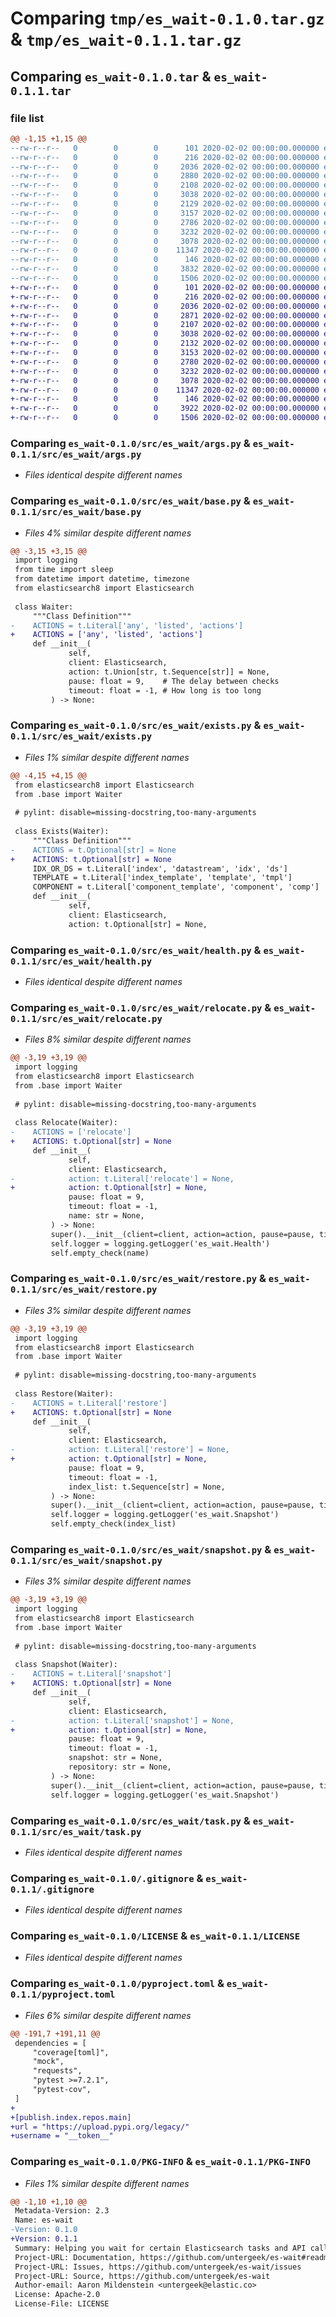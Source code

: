 # Comparing `tmp/es_wait-0.1.0.tar.gz` & `tmp/es_wait-0.1.1.tar.gz`

## Comparing `es_wait-0.1.0.tar` & `es_wait-0.1.1.tar`

### file list

```diff
@@ -1,15 +1,15 @@
--rw-r--r--   0        0        0      101 2020-02-02 00:00:00.000000 es_wait-0.1.0/pytest.ini
--rw-r--r--   0        0        0      216 2020-02-02 00:00:00.000000 es_wait-0.1.0/src/es_wait/__init__.py
--rw-r--r--   0        0        0     2036 2020-02-02 00:00:00.000000 es_wait-0.1.0/src/es_wait/args.py
--rw-r--r--   0        0        0     2880 2020-02-02 00:00:00.000000 es_wait-0.1.0/src/es_wait/base.py
--rw-r--r--   0        0        0     2108 2020-02-02 00:00:00.000000 es_wait-0.1.0/src/es_wait/exists.py
--rw-r--r--   0        0        0     3038 2020-02-02 00:00:00.000000 es_wait-0.1.0/src/es_wait/health.py
--rw-r--r--   0        0        0     2129 2020-02-02 00:00:00.000000 es_wait-0.1.0/src/es_wait/relocate.py
--rw-r--r--   0        0        0     3157 2020-02-02 00:00:00.000000 es_wait-0.1.0/src/es_wait/restore.py
--rw-r--r--   0        0        0     2786 2020-02-02 00:00:00.000000 es_wait-0.1.0/src/es_wait/snapshot.py
--rw-r--r--   0        0        0     3232 2020-02-02 00:00:00.000000 es_wait-0.1.0/src/es_wait/task.py
--rw-r--r--   0        0        0     3078 2020-02-02 00:00:00.000000 es_wait-0.1.0/.gitignore
--rw-r--r--   0        0        0    11347 2020-02-02 00:00:00.000000 es_wait-0.1.0/LICENSE
--rw-r--r--   0        0        0      146 2020-02-02 00:00:00.000000 es_wait-0.1.0/README.md
--rw-r--r--   0        0        0     3832 2020-02-02 00:00:00.000000 es_wait-0.1.0/pyproject.toml
--rw-r--r--   0        0        0     1506 2020-02-02 00:00:00.000000 es_wait-0.1.0/PKG-INFO
+-rw-r--r--   0        0        0      101 2020-02-02 00:00:00.000000 es_wait-0.1.1/pytest.ini
+-rw-r--r--   0        0        0      216 2020-02-02 00:00:00.000000 es_wait-0.1.1/src/es_wait/__init__.py
+-rw-r--r--   0        0        0     2036 2020-02-02 00:00:00.000000 es_wait-0.1.1/src/es_wait/args.py
+-rw-r--r--   0        0        0     2871 2020-02-02 00:00:00.000000 es_wait-0.1.1/src/es_wait/base.py
+-rw-r--r--   0        0        0     2107 2020-02-02 00:00:00.000000 es_wait-0.1.1/src/es_wait/exists.py
+-rw-r--r--   0        0        0     3038 2020-02-02 00:00:00.000000 es_wait-0.1.1/src/es_wait/health.py
+-rw-r--r--   0        0        0     2132 2020-02-02 00:00:00.000000 es_wait-0.1.1/src/es_wait/relocate.py
+-rw-r--r--   0        0        0     3153 2020-02-02 00:00:00.000000 es_wait-0.1.1/src/es_wait/restore.py
+-rw-r--r--   0        0        0     2780 2020-02-02 00:00:00.000000 es_wait-0.1.1/src/es_wait/snapshot.py
+-rw-r--r--   0        0        0     3232 2020-02-02 00:00:00.000000 es_wait-0.1.1/src/es_wait/task.py
+-rw-r--r--   0        0        0     3078 2020-02-02 00:00:00.000000 es_wait-0.1.1/.gitignore
+-rw-r--r--   0        0        0    11347 2020-02-02 00:00:00.000000 es_wait-0.1.1/LICENSE
+-rw-r--r--   0        0        0      146 2020-02-02 00:00:00.000000 es_wait-0.1.1/README.md
+-rw-r--r--   0        0        0     3922 2020-02-02 00:00:00.000000 es_wait-0.1.1/pyproject.toml
+-rw-r--r--   0        0        0     1506 2020-02-02 00:00:00.000000 es_wait-0.1.1/PKG-INFO
```

### Comparing `es_wait-0.1.0/src/es_wait/args.py` & `es_wait-0.1.1/src/es_wait/args.py`

 * *Files identical despite different names*

### Comparing `es_wait-0.1.0/src/es_wait/base.py` & `es_wait-0.1.1/src/es_wait/base.py`

 * *Files 4% similar despite different names*

```diff
@@ -3,15 +3,15 @@
 import logging
 from time import sleep
 from datetime import datetime, timezone
 from elasticsearch8 import Elasticsearch
 
 class Waiter:
     """Class Definition"""
-    ACTIONS = t.Literal['any', 'listed', 'actions']
+    ACTIONS = ['any', 'listed', 'actions']
     def __init__(
             self,
             client: Elasticsearch,
             action: t.Union[str, t.Sequence[str]] = None,
             pause: float = 9,    # The delay between checks
             timeout: float = -1, # How long is too long
         ) -> None:
```

### Comparing `es_wait-0.1.0/src/es_wait/exists.py` & `es_wait-0.1.1/src/es_wait/exists.py`

 * *Files 1% similar despite different names*

```diff
@@ -4,15 +4,15 @@
 from elasticsearch8 import Elasticsearch
 from .base import Waiter
 
 # pylint: disable=missing-docstring,too-many-arguments
 
 class Exists(Waiter):
     """Class Definition"""
-    ACTIONS = t.Optional[str] = None
+    ACTIONS: t.Optional[str] = None
     IDX_OR_DS = t.Literal['index', 'datastream', 'idx', 'ds']
     TEMPLATE = t.Literal['index_template', 'template', 'tmpl']
     COMPONENT = t.Literal['component_template', 'component', 'comp']
     def __init__(
             self,
             client: Elasticsearch,
             action: t.Optional[str] = None,
```

### Comparing `es_wait-0.1.0/src/es_wait/health.py` & `es_wait-0.1.1/src/es_wait/health.py`

 * *Files identical despite different names*

### Comparing `es_wait-0.1.0/src/es_wait/relocate.py` & `es_wait-0.1.1/src/es_wait/relocate.py`

 * *Files 8% similar despite different names*

```diff
@@ -3,19 +3,19 @@
 import logging
 from elasticsearch8 import Elasticsearch
 from .base import Waiter
 
 # pylint: disable=missing-docstring,too-many-arguments
 
 class Relocate(Waiter):
-    ACTIONS = ['relocate']
+    ACTIONS: t.Optional[str] = None
     def __init__(
             self,
             client: Elasticsearch,
-            action: t.Literal['relocate'] = None,
+            action: t.Optional[str] = None,
             pause: float = 9,
             timeout: float = -1,
             name: str = None,
         ) -> None:
         super().__init__(client=client, action=action, pause=pause, timeout=timeout)
         self.logger = logging.getLogger('es_wait.Health')
         self.empty_check(name)
```

### Comparing `es_wait-0.1.0/src/es_wait/restore.py` & `es_wait-0.1.1/src/es_wait/restore.py`

 * *Files 3% similar despite different names*

```diff
@@ -3,19 +3,19 @@
 import logging
 from elasticsearch8 import Elasticsearch
 from .base import Waiter
 
 # pylint: disable=missing-docstring,too-many-arguments
 
 class Restore(Waiter):
-    ACTIONS = t.Literal['restore']
+    ACTIONS: t.Optional[str] = None
     def __init__(
             self,
             client: Elasticsearch,
-            action: t.Literal['restore'] = None,
+            action: t.Optional[str] = None,
             pause: float = 9,
             timeout: float = -1,
             index_list: t.Sequence[str] = None,
         ) -> None:
         super().__init__(client=client, action=action, pause=pause, timeout=timeout)
         self.logger = logging.getLogger('es_wait.Snapshot')
         self.empty_check(index_list)
```

### Comparing `es_wait-0.1.0/src/es_wait/snapshot.py` & `es_wait-0.1.1/src/es_wait/snapshot.py`

 * *Files 3% similar despite different names*

```diff
@@ -3,19 +3,19 @@
 import logging
 from elasticsearch8 import Elasticsearch
 from .base import Waiter
 
 # pylint: disable=missing-docstring,too-many-arguments
 
 class Snapshot(Waiter):
-    ACTIONS = t.Literal['snapshot']
+    ACTIONS: t.Optional[str] = None
     def __init__(
             self,
             client: Elasticsearch,
-            action: t.Literal['snapshot'] = None,
+            action: t.Optional[str] = None,
             pause: float = 9,
             timeout: float = -1,
             snapshot: str = None,
             repository: str = None,
         ) -> None:
         super().__init__(client=client, action=action, pause=pause, timeout=timeout)
         self.logger = logging.getLogger('es_wait.Snapshot')
```

### Comparing `es_wait-0.1.0/src/es_wait/task.py` & `es_wait-0.1.1/src/es_wait/task.py`

 * *Files identical despite different names*

### Comparing `es_wait-0.1.0/.gitignore` & `es_wait-0.1.1/.gitignore`

 * *Files identical despite different names*

### Comparing `es_wait-0.1.0/LICENSE` & `es_wait-0.1.1/LICENSE`

 * *Files identical despite different names*

### Comparing `es_wait-0.1.0/pyproject.toml` & `es_wait-0.1.1/pyproject.toml`

 * *Files 6% similar despite different names*

```diff
@@ -191,7 +191,11 @@
 dependencies = [
     "coverage[toml]",
     "mock",
     "requests",
     "pytest >=7.2.1",
     "pytest-cov",
 ]
+
+[publish.index.repos.main]
+url = "https://upload.pypi.org/legacy/"
+username = "__token__"
```

### Comparing `es_wait-0.1.0/PKG-INFO` & `es_wait-0.1.1/PKG-INFO`

 * *Files 1% similar despite different names*

```diff
@@ -1,10 +1,10 @@
 Metadata-Version: 2.3
 Name: es-wait
-Version: 0.1.0
+Version: 0.1.1
 Summary: Helping you wait for certain Elasticsearch tasks and API calls to finish
 Project-URL: Documentation, https://github.com/untergeek/es-wait#readme
 Project-URL: Issues, https://github.com/untergeek/es-wait/issues
 Project-URL: Source, https://github.com/untergeek/es-wait
 Author-email: Aaron Mildenstein <untergeek@elastic.co>
 License: Apache-2.0
 License-File: LICENSE
```

